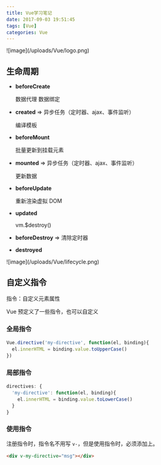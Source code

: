 ```yaml
---
title: Vue学习笔记
date: 2017-09-03 19:51:45
tags: [Vue]
categories: Vue
---
```


<div class='vuel'>
  ![image](/uploads/Vue/logo.png)
</div>
<style>
  .posts-expand .post-body .vuel {
    margin: 0 auto;
    line-height: 1.2;
  }
  .posts-expand .post-body .vuel img {
    border: 0;
    margin: 0 auto;
    padding: 0;
    width: 150px;
  }
</style>

<!--more-->

## 生命周期

* **beforeCreate**

  数据代理
  数据绑定

* **created**  =>  异步任务（定时器、ajax、事件监听）

  编译模板

* **beforeMount**

  批量更新到挂载元素

* **mounted**  =>  异步任务（定时器、ajax、事件监听）

  更新数据

* **beforeUpdate**

  重新渲染虚拟 DOM

* **updated**

  vm.$destroy()

* **beforeDestroy**   =>  清除定时器

* **destroyed**

<div class='lifecycle'>
  ![image](/uploads/Vue/lifecycle.png)
</div>
<style>
.posts-expand .post-body .lifecycle img {
  margin: 0 auto;
  padding: 0;
  width: 380px;
}
</style>

## 自定义指令

指令：自定义元素属性

Vue 预定义了一些指令，也可以自定义

### 全局指令

```JavaScript
Vue.directive('my-directive', function(el, binding){
  el.innerHTML = binding.value.toUpperCase()
})
```

### 局部指令

```JavaScript
directives: {
  'my-directive': function(el, binding){
    el.innerHTML = binding.value.toLowerCase()
  }
}
```

### 使用指令

注册指令时，指令名不用写 `v-`，但是使用指令时，必须添加上。
```HTML
<div v-my-directive="msg"></div>
```


